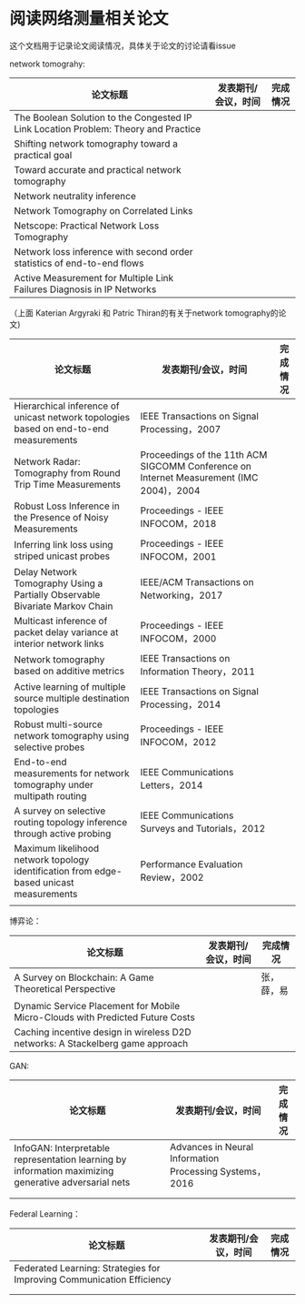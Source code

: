 # **阅读网络测量相关论文**



这个文档用于记录论文阅读情况，具体关于论文的讨论请看issue



network tomograhy:

| 论文标题                                                     | 发表期刊/会议，时间 | 完成情况 |
| ------------------------------------------------------------ | ------------------- | -------- |
| The Boolean Solution to the Congested IP Link Location Problem: Theory and Practice |                     |          |
| Shifting network tomography toward a practical goal          |                     |          |
| Toward accurate and practical network tomography             |                     |          |
| Network neutrality inference                                 |                     |          |
| Network Tomography on Correlated Links                       |                     |          |
| Netscope: Practical Network Loss Tomography                  |                     |          |
| Network loss inference with second order statistics of end-to-end flows |                     |          |
| Active Measurement for Multiple Link Failures Diagnosis in IP Networks |                     |          |

（上面 Katerian Argyraki 和 Patric Thiran的有关于network tomography的论文)



| 论文标题                                                     | 发表期刊/会议，时间                                          | 完成情况 |
| ------------------------------------------------------------ | ------------------------------------------------------------ | -------- |
| Hierarchical inference of unicast network topologies based on end-to-end measurements | IEEE Transactions on Signal Processing，2007                 |          |
| Network Radar: Tomography from Round Trip Time Measurements  | Proceedings of the 11th ACM SIGCOMM Conference on Internet Measurement (IMC 2004)，2004 |          | 张
| Robust Loss Inference in the Presence of Noisy Measurements  | Proceedings - IEEE INFOCOM，2018                             |          |
| Inferring link loss using striped unicast probes             | Proceedings - IEEE INFOCOM，2001                             |          |
| Delay Network Tomography Using a Partially Observable Bivariate Markov Chain | IEEE/ACM Transactions on Networking，2017                    |          |
| Multicast inference of packet delay variance at interior network links | Proceedings - IEEE INFOCOM，2000                             |          |
| Network tomography based on additive metrics                 | IEEE Transactions on Information Theory，2011                |          |
| Active learning of multiple source multiple destination topologies | IEEE Transactions on Signal Processing，2014                 |          |
| Robust multi-source network tomography using selective probes | Proceedings - IEEE INFOCOM，2012                             |          |
| End-to-end measurements for network tomography under multipath routing | IEEE Communications Letters，2014                            |          |
| A survey on selective routing topology inference through active probing | IEEE Communications Surveys and Tutorials，2012              |          |
| Maximum likelihood network topology identification from edge-based unicast measurements | Performance Evaluation Review，2002                          |          |
|                                                              |                                                              |          |

博弈论：

| 论文标题                                                     | 发表期刊/会议，时间 | 完成情况   |
| ------------------------------------------------------------ | ------------------- | ---------- |
| A Survey on Blockchain: A Game Theoretical Perspective       |                     | 张，薛，易 |
| Dynamic Service Placement for Mobile Micro-Clouds with Predicted Future Costs |                     |            |
| Caching incentive design in wireless D2D networks: A Stackelberg game approach |                     |            |



GAN:

 

| 论文标题                                                     | 发表期刊/会议，时间                                     | 完成情况 |
| ------------------------------------------------------------ | ------------------------------------------------------- | -------- |
| InfoGAN: Interpretable representation learning by information maximizing generative adversarial nets | Advances in Neural Information Processing Systems，2016 |          |
|                                                              |                                                         |          |
|                                                              |                                                         |          |

Federal Learning：

| 论文标题                                                     | 发表期刊/会议，时间 | 完成情况 |
| ------------------------------------------------------------ | ------------------- | -------- |
| Federated Learning: Strategies for Improving Communication Efficiency |                     |          |
|                                                              |                     |          |
|                                                              |                     |          |


